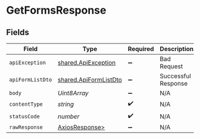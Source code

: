 # GetFormsResponse


## Fields

| Field                                                          | Type                                                           | Required                                                       | Description                                                    |
| -------------------------------------------------------------- | -------------------------------------------------------------- | -------------------------------------------------------------- | -------------------------------------------------------------- |
| `apiException`                                                 | [shared.ApiException](../../models/shared/apiexception.md)     | :heavy_minus_sign:                                             | Bad Request                                                    |
| `apiFormListDto`                                               | [shared.ApiFormListDto](../../models/shared/apiformlistdto.md) | :heavy_minus_sign:                                             | Successful Response                                            |
| `body`                                                         | *Uint8Array*                                                   | :heavy_minus_sign:                                             | N/A                                                            |
| `contentType`                                                  | *string*                                                       | :heavy_check_mark:                                             | N/A                                                            |
| `statusCode`                                                   | *number*                                                       | :heavy_check_mark:                                             | N/A                                                            |
| `rawResponse`                                                  | [AxiosResponse>](https://axios-http.com/docs/res_schema)       | :heavy_minus_sign:                                             | N/A                                                            |